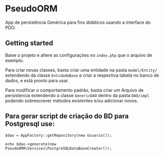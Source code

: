 # PseudoORM
App de persistência Genérica para fins didáticos usando a interface do PDO.

## Getting started

Baixe o projeto e altere as configurações no `index.php` que o arquivo de exemplo.

Para criar novas classes, basta criar uma entidade na pasta `model/Entity/` extendendo da classe `EntidadeBase` e criar a respectiva tabela no banco de dados, e está pronto para usar.

Para modificar o comportamento padrão, basta criar um Arquivo de persistencia extendendo a classe `GenericDAO` dentro da pasta `DAO/impl` podendo sobrescrever métodos existentes e/ou adicionar novos. 


## Para gerar script de criação do BD para Postgresql use:



```
$dao = AppFactory::getRepository(new Usuario());

echo $dao->generate(new PseudoORM\Services\PostgreSQLDataBaseCreator());

```
